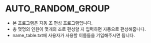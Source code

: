 # AUTO_RANDOM_GROUP

- 본 프로그램은 자동 조 편성 프로그램입니다.
- 총 몇명의 인원이 몇개의 조로 편성할 지 입력하면 자동으로 편성해줍니다.
- name_table.txt에 사용자가 사용할 이름들을 기입해주시면 됩니다.
